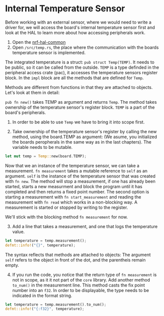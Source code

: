 # Internal Temperature Sensor

Before working with an external sensor, where we would need to write a driver for, we will access the board's internal temperature sensor first and look at the HAL to learn more about how accessing peripherals work.

1. Open the [nrf-hal-common](https://github.com/nrf-rs/nrf-hal/blob/master/nrf-hal-common/)
2. Open `/src/temp.rs`, the place where the communication with the boards temperature sensor is implemented. 

The integrated temperature is a struct: `pub struct Temp(TEMP)`. It needs to be public, so it can be called from the outside. `TEMP` is a type definded in the peripheral access crate (pac), it accesses the temperature sensors register block.  In the `impl` block are all the methods that are defined for `Temp`.

Methods are different from functions in that they are attached to objects. Let's look at them in detail:

`pub fn new()` takes TEMP as argument and returns `Temp`. The method takes ownership of the temperature sensor's register block. `TEMP` is a part of the board's peripherals. 




1. In order to be able to use `Temp` we have to bring it into scope first. 

2. Take ownership of the temperature sensor's register by calling the new method, using the board.TEMP as argument: (We asume, you initialized the boards peropherals in the same way as in the last chapters). The variable needs to be mutable. 

 ```rust
 let mut temp = Temp::new(board.TEMP);
 ```

Now that we an instance of the temperature sensor, we can take a measurement. `fn measurement` takes a mutable reference to `self` as an argument. `self` is the instance of the temperature sensor that was created with `fn new`. The method will stop a measurement, if one has already been started, starts a new measurment and block the program until it has completed and then returns a fixed point number. The second option is starting a measurement with `fn start_measurement` and reading the measurement with `fn read` which works in a non-blocking way. A measurement is started or stopped by writing to the register. 

We'll stick with the blocking method `fn measurement` for now. 

3. Add a line that takes a measurement, and one that logs the temperature value. 

```rust
let temperature = temp.measurement();
defmt::info!("{}", temperature);
```
The syntax reflects that methods are attached to objects: The argument `self` refers to the object in front of the dot, and the parentheis remain empty. 

4. If you run the code, you notice that the return type of `fn measurement` is not in scope, as it it not part of the `core` library. Add another method `to_num()` in the measurement line. This method casts the fix point number into an `f32`. In order to be displayable, the type needs to be indicated in the format string. 

```rust
let temperature = temp.measurement().to_num();
defmt::info!("{:f32}", temperature);
```